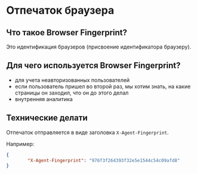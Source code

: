 Отпечаток браузера
===

## Что такое Browser Fingerprint?

Это идентификация браузеров (присвоение идентификатора браузеру).

## Для чего используется Browser Fingerprint?

* для учета неавторизованных пользователей
* если пользователь пришел во второй раз, мы хотим знать, на какие страницы он заходил, что он до этого делал
* внутренняя аналитика

## Технические делати

Отпечаток отправляется в виде заголовка `X-Agent-Fingerprint`.

Например:

```json
{
		"X-Agent-Fingerprint": "976f3f264393f32e5e1544c54c09afd8"
}
```
